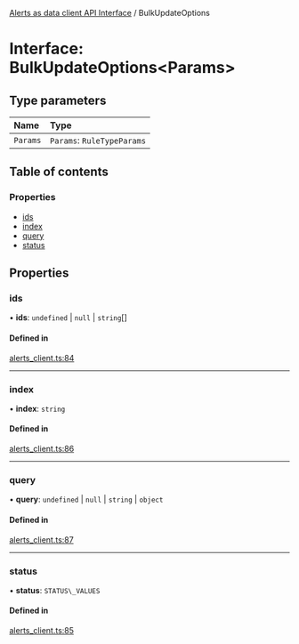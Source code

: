 [Alerts as data client API Interface](../alerts_client_api.md) / BulkUpdateOptions

# Interface: BulkUpdateOptions<Params\>

## Type parameters

| Name | Type |
| :------ | :------ |
| `Params` | `Params`: `RuleTypeParams` |

## Table of contents

### Properties

- [ids](bulkupdateoptions.md#ids)
- [index](bulkupdateoptions.md#index)
- [query](bulkupdateoptions.md#query)
- [status](bulkupdateoptions.md#status)

## Properties

### ids

• **ids**: `undefined` \| ``null`` \| `string`[]

#### Defined in

[alerts_client.ts:84](https://github.com/elastic/kibana/blob/main/x-pack/platform/plugins/shared/rule_registry/server/alert_data_client/alerts_client.ts#L84)

___

### index

• **index**: `string`

#### Defined in

[alerts_client.ts:86](https://github.com/elastic/kibana/blob/main/x-pack/platform/plugins/shared/rule_registry/server/alert_data_client/alerts_client.ts#L86)

___

### query

• **query**: `undefined` \| ``null`` \| `string` \| `object`

#### Defined in

[alerts_client.ts:87](https://github.com/elastic/kibana/blob/main/x-pack/platform/plugins/shared/rule_registry/server/alert_data_client/alerts_client.ts#L87)

___

### status

• **status**: `STATUS\_VALUES`

#### Defined in

[alerts_client.ts:85](https://github.com/elastic/kibana/blob/main/x-pack/platform/plugins/shared/rule_registry/server/alert_data_client/alerts_client.ts#L85)
